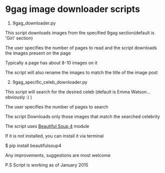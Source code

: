 9gag image downloader scripts
====

1) 9gag_downloader.py

This script downloads images from the specified 9gag section(default is 'Girl' section)

The user specifies the number of pages to read and the script downloads the images present on the page

Typically a page has about 8-10 images on it

The script will also rename the images to match the title of the image post

2) 9gag_specific_celeb_downloader.py

This script will search for the desired celeb (default is Emma Watson... obviously :) )

The user specifies the number of pages to search 

The script Downloads only those images that match the searched celebrity



The script uses [Beautiful Soup 4](http://www.crummy.com/software/BeautifulSoup/bs4/doc/#) module

If it is not installed, you can install it via terminal

$ pip install beautifulsoup4

Any improvements, suggestions are most welcome

P.S Script is working as of January 2015



